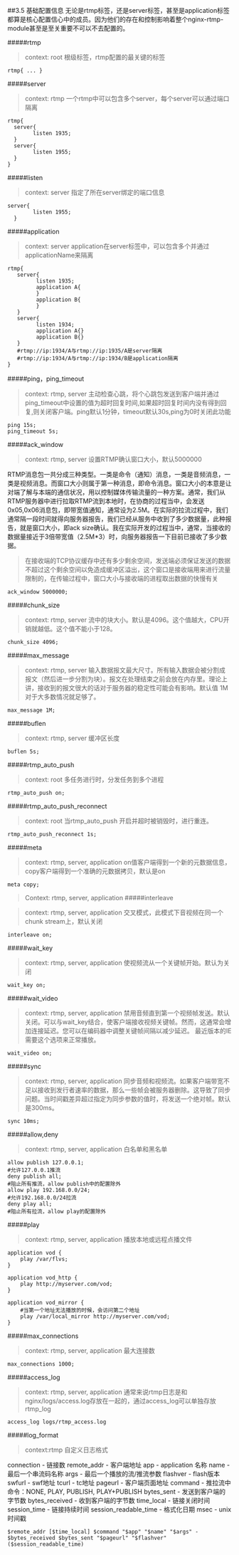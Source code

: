     
##3.5 基础配置信息
无论是rtmp标签，还是server标签，甚至是application标签都算是核心配置信心中的成员。因为他们的存在和控制影响着整个nginx-rtmp-module甚至是至关重要不可以不去配置的。 

#####rtmp
>context: root
>根级标签，rtmp配置的最关键的标签

```
rtmp{ ... }
```
#####server
>context: rtmp
>一个rtmp中可以包含多个server，每个server可以通过端口隔离

```
rtmp{
  server{
        listen 1935;
  }
  server{
        listen 1955;
  }
}
```
#####listen
>context: server
>指定了所在server绑定的端口信息

```
server{
        listen 1955;
  }

```
#####application
>context: server
>application在server标签中，可以包含多个并通过applicationName来隔离

```
rtmp{
   server{
         listen 1935;
         application A{      
         }
         application B{
         }
   }
   server{
         listen 1934;
         application A{}
         application B{}
   }
   #rtmp://ip:1934/A与rtmp://ip:1935/A是server隔离
   #rtmp://ip:1934/A与rtmp://ip:1934/B是application隔离
}
```

#####ping，ping_timeout

>context: rtmp, server
> 主动检查心跳，将个心跳包发送到客户端并通过ping_timeout中设置的值为超时回复时间,如果超时回复时间内没有得到回复,则关闭客户端。ping默认1分钟，timeout默认30s,ping为0时关闭此功能

```
ping 15s;
ping_timeout 5s;
```
#####ack_window
>context: rtmp, server
>设置RTMP确认窗口大小，默认5000000

RTMP消息包一共分成三种类型。一类是命令（通知）消息，一类是音频消息，一类是视频消息。而窗口大小则属于第一种消息，即命令消息。窗口大小的本意是让对端了解与本端的通信状况，用以控制媒体传输流量的一种方案。通常，我们从RTMP服务器中进行拉取RTMP流到本地时，在协商的过程当中，会发送0x05,0x06消息包，即带宽值通知，通常设为2.5M。在实际的拉流过程中，我们通常隔一段时间就得向服务器报告，我们已经从服务中收到了多少数据量，此种报告，就是窗口大小，即ack size确认。我在实际开发的过程当中，通常，当接收的数据量接近于3倍带宽值（2.5M*3）时，向服务器报告一下目前已接收了多少数据。
>在接收端的TCP协议缓存中还有多少剩余空间，发送端必须保证发送的数据不超过这个剩余空间以免造成缓冲区溢出，这个窗口是接收端用来进行流量限制的，在传输过程中，窗口大小与接收端的进程取出数据的快慢有关

```
ack_window 5000000;
```

#####chunk_size
>context: rtmp, server
>流中的块大小。默认是4096。这个值越大，CPU开销就越低。这个值不能小于128。

```
chunk_size 4096;
```
#####max_message 
>context: rtmp, server
>输入数据报文最大尺寸。所有输入数据会被分割成报文（然后进一步分割为块）。报文在处理结束之前会放在内存里。理论上讲，接收到的报文很大的话对于服务器的稳定性可能会有影响。默认值 1M 对于大多数情况就足够了。

```
max_message 1M;
```
#####buflen
>context: rtmp, server
> 缓冲区长度

```
buflen 5s;
```
#####rtmp_auto_push
 
>context: root
> 多任务进行时，分发任务到多个进程 

```
rtmp_auto_push on;
```

#####rtmp_auto_push_reconnect
>context: root
> 当rtmp_auto_push 开启并超时被销毁时，进行重连。

```
rtmp_auto_push_reconnect 1s;
```

#####meta
>context: rtmp, server, application
>on值客户端得到一个新的元数据信息，copy客户端得到一个准确的元数据拷贝，默认是on

```
meta copy;
```
>Context: rtmp, server, application
#####interleave

>context: rtmp, server, application
>交叉模式，此模式下音视频在同一个chunk stream上，默认关闭

```
interleave on;
```

#####wait_key
>context: rtmp, server, application
>使视频流从一个关键帧开始。默认为关闭

```
wait_key on;
```

#####wait_video
>context: rtmp, server, application
>禁用音频直到第一个视频帧发送。默认关闭。可以与wait_key结合，使客户端接收视频关键帧。然而，这通常会增加连接延迟。您可以在编码器中调整关键帧间隔以减少延迟。
最近版本的IE需要这个选项来正常播放。

```
wait_video on;
```

#####sync
>context: rtmp, server, application
>同步音频和视频流。如果客户端带宽不足以接收到发行者速率的数据，那么一些帧会被服务器删除。这导致了同步问题。当时间戳差异超过指定为同步参数的值时，将发送一个绝对帧。默认是300ms。

```
sync 10ms;
```
#####allow,deny
 
>context: rtmp, server, application
>白名单和黑名单

```
allow publish 127.0.0.1; 
#允许127.0.0.1推流
deny publish all;
#阻止所有推流，allow publish中的配置除外
allow play 192.168.0.0/24; 
#允许192.168.0.0/24拉流
deny play all;
#阻止所有拉流，allow play的配置除外
```
#####play
>context: rtmp, server, application
>播放本地或远程点播文件

```
application vod {
    play /var/flvs;
}

application vod_http {
    play http://myserver.com/vod;
}

application vod_mirror {
    #当第一个地址无法播放的时候，会访问第二个地址
    play /var/local_mirror http://myserver.com/vod;
}
```

#####max_connections

>context: rtmp, server, application
>最大连接数

```
max_connections 1000;
```

#####access_log
>context: rtmp, server, application
>通常来说rtmp日志是和nginx/logs/access.log存放在一起的，通过access_log可以单独存放rtmp_log

```
access_log logs/rtmp_access.log
```

#####log_format
>context:rtmp
>自定义日志格式

connection - 链接数
remote_addr - 客户端地址
app - application 名称
name - 最后一个串流码名称
args - 最后一个播放的流/推流参数
flashver - flash版本
swfurl - swf地址
tcurl - tc地址
pageurl - 客户端页面地址
command - 推拉流中命令：NONE, PLAY, PUBLISH, PLAY+PUBLISH
bytes_sent - 发送到客户端的字节数
bytes_received - 收到客户端的字节数
time_local - 链接关闭时间
session_time - 链接持续时间
session_readable_time - 格式化日期
msec - unix时间戳

```
$remote_addr [$time_local] $command "$app" "$name" "$args" - 
$bytes_received $bytes_sent "$pageurl" "$flashver" ($session_readable_time)
```